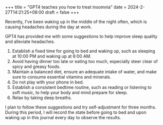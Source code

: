 +++
title = "GPT4 teaches you how to treat insomnia"
date = 2024-2-27T14:21:25+08:00
draft = false
+++

Recently, I've been waking up in the middle of the night often, which is causing headaches during the day at work.

GPT4 has provided me with some suggestions to help improve sleep quality and alleviate headaches.

1. Establish a fixed time for going to bed and waking up, such as sleeping at 10:00 PM and waking up at 6:00 AM.
2. Avoid having dinner too late or eating too much, especially steer clear of spicy and greasy foods.
3.  Maintain a balanced diet, ensure an adequate intake of water, and make sure to consume essential vitamins and minerals.
4. Do not play with your phone in bed.
5. Establish a consistent bedtime routine, such as reading or listening to soft music, to help your body and mind prepare for sleep.
6. Relax by taking deep breaths.

I plan to follow these suggestions and try self-adjustment for three months. During this period, I will record the state before going to bed and upon waking up in this journal every day to observe the results.